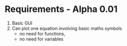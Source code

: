# Requirements - Alpha 0.01

1. Basic GUI
2. Can plot one equation involving basic maths symbols
	- no need for functions,
	- no need for variables
